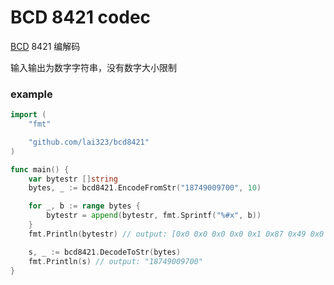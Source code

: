 
#  BCD 8421 codec

[BCD](https://zh.wikipedia.org/zh-cn/%E4%BA%8C%E9%80%B2%E7%A2%BC%E5%8D%81%E9%80%B2%E6%95%B8) 8421 编解码

输入输出为数字字符串，没有数字大小限制

### example

```go
import (
	"fmt"

	"github.com/lai323/bcd8421"
)

func main() {
	var bytestr []string
	bytes, _ := bcd8421.EncodeFromStr("18749009700", 10)

	for _, b := range bytes {
		bytestr = append(bytestr, fmt.Sprintf("%#x", b))
	}
	fmt.Println(bytestr) // output: [0x0 0x0 0x0 0x0 0x1 0x87 0x49 0x0 0x97 0x0]

	s, _ := bcd8421.DecodeToStr(bytes)
	fmt.Println(s) // output: "18749009700"
}

```